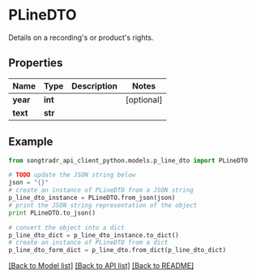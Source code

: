 # PLineDTO

Details on a recording's or product's rights.

## Properties
Name | Type | Description | Notes
------------ | ------------- | ------------- | -------------
**year** | **int** |  | [optional] 
**text** | **str** |  | 

## Example

```python
from songtradr_api_client_python.models.p_line_dto import PLineDTO

# TODO update the JSON string below
json = "{}"
# create an instance of PLineDTO from a JSON string
p_line_dto_instance = PLineDTO.from_json(json)
# print the JSON string representation of the object
print PLineDTO.to_json()

# convert the object into a dict
p_line_dto_dict = p_line_dto_instance.to_dict()
# create an instance of PLineDTO from a dict
p_line_dto_form_dict = p_line_dto.from_dict(p_line_dto_dict)
```
[[Back to Model list]](../README.md#documentation-for-models) [[Back to API list]](../README.md#documentation-for-api-endpoints) [[Back to README]](../README.md)


